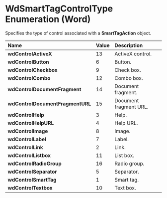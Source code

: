 
# WdSmartTagControlType Enumeration (Word)

Specifies the type of control associated with a  **SmartTagAction** object.



|**Name**|**Value**|**Description**|
|:-----|:-----|:-----|
|**wdControlActiveX**|13|ActiveX control.|
|**wdControlButton**|6|Button.|
|**wdControlCheckbox**|9|Check box.|
|**wdControlCombo**|12|Combo box.|
|**wdControlDocumentFragment**|14|Document fragment.|
|**wdControlDocumentFragmentURL**|15|Document fragment URL.|
|**wdControlHelp**|3|Help.|
|**wdControlHelpURL**|4|Help URL.|
|**wdControlImage**|8|Image.|
|**wdControlLabel**|7|Label.|
|**wdControlLink**|2|Link.|
|**wdControlListbox**|11|List box.|
|**wdControlRadioGroup**|16|Radio group.|
|**wdControlSeparator**|5|Separator.|
|**wdControlSmartTag**|1|Smart tag.|
|**wdControlTextbox**|10|Text box.|
